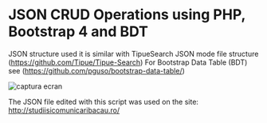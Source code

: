 # JSON CRUD Operations using PHP, Bootstrap 4 and BDT
JSON structure used it is similar with TipueSearch JSON mode file structure (https://github.com/Tipue/Tipue-Search)
For Bootstrap Data Table (BDT) see (https://github.com/pguso/bootstrap-data-table/)

![captura ecran](https://github.com/florincatalin/JSON-Editor-using-PHP-Bootstrap-4-and-BDT/blob/master/captura%20ecran.jpg)

The JSON file edited with this script was used on the site:
http://studiisicomunicaribacau.ro/
